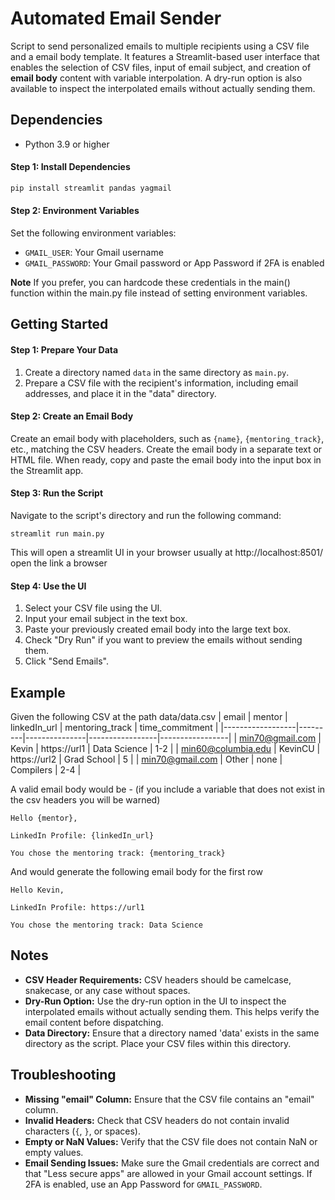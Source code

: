 # Automated Email Sender

Script to send personalized emails to multiple recipients using a CSV file and a email body template. It features a Streamlit-based user interface that enables the selection of CSV files, input of email subject, and creation of **email body** content with variable interpolation. A dry-run option is also available to inspect the interpolated emails without actually sending them.

## Dependencies
- Python 3.9 or higher

#### Step 1: Install Dependencies
```bash
pip install streamlit pandas yagmail
```

#### Step 2: Environment Variables
Set the following environment variables:
- `GMAIL_USER`: Your Gmail username
- `GMAIL_PASSWORD`: Your Gmail password or App Password if 2FA is enabled

**Note** If you prefer, you can hardcode these credentials in the main() function within the main.py file instead of setting environment variables.


## Getting Started
#### Step 1: Prepare Your Data
1. Create a directory named `data` in the same directory as `main.py`.
2. Prepare a CSV file with the recipient's information, including email addresses, and place it in the "data" directory.

#### Step 2: Create an Email Body
Create an email body with placeholders, such as `{name}`, `{mentoring_track}`, etc., matching the CSV headers. Create the email body in a separate text or HTML file. When ready, copy and paste the email body into the input box in the Streamlit app.

#### Step 3: Run the Script
Navigate to the script's directory and run the following command:
```
streamlit run main.py
```
This will open a streamlit UI in your browser usually at http://localhost:8501/ open the link a browser

#### Step 4: Use the UI
1. Select your CSV file using the UI.
2. Input your email subject in the text box.
3. Paste your previously created email body into the large text box.
4. Check "Dry Run" if you want to preview the emails without sending them.
5. Click "Send Emails".

## Example
Given the following CSV at the path data/data.csv
| email            | mentor  | linkedIn_url  | mentoring_track | time_commitment |
|------------------|---------|---------------|-----------------|-----------------|
| min70@gmail.com    | Kevin   | https://url1  | Data Science            | 1-2             |
| min60@columbia.edu  | KevinCU | https://url2  | Grad School            | 5               |
| min70@gmail.com    | Other   | none          | Compilers            | 2-4             |

A valid email body would be - (if you include a variable that does not exist in the csv headers you will be warned)
```
Hello {mentor},

LinkedIn Profile: {linkedIn_url}

You chose the mentoring track: {mentoring_track}
```

And would generate the following email body for the first row
```
Hello Kevin,

LinkedIn Profile: https://url1

You chose the mentoring track: Data Science
```

## Notes
- **CSV Header Requirements:** CSV headers should be camelcase, snakecase, or any case without spaces.
- **Dry-Run Option:** Use the dry-run option in the UI to inspect the interpolated emails without actually sending them. This helps verify the email content before dispatching.
- **Data Directory:** Ensure that a directory named 'data' exists in the same directory as the script. Place your CSV files within this directory.

## Troubleshooting
- **Missing "email" Column:** Ensure that the CSV file contains an "email" column.
- **Invalid Headers:** Check that CSV headers do not contain invalid characters (`{`, `}`, or spaces).
- **Empty or NaN Values:** Verify that the CSV file does not contain NaN or empty values.
- **Email Sending Issues:** Make sure the Gmail credentials are correct and that "Less secure apps" are allowed in your Gmail account settings. If 2FA is enabled, use an App Password for `GMAIL_PASSWORD`.
